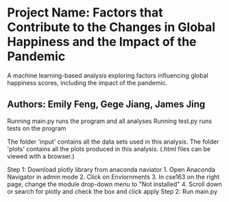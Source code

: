 # Project Name: Factors that Contribute to the Changes in Global Happiness and the Impact of the Pandemic

A machine learning-based analysis exploring factors influencing global happiness scores, including the impact of the pandemic.

## Authors: Emily Feng, Gege Jiang, James Jing


Running main.py runs the program and all analyses
Running test.py runs tests on the program

The folder 'input' contains all the data sets used in this analysis.
The folder 'plots' contains all the plots produced in this analysis.
(.html files can be viewed with a browser.)


Step 1: Download plotly library from anaconda naviator
    1. Open Anaconda Navigator in admin mode
    2. Click on Enviornments
    3. In cse163 on the right page, change the module drop-down menu to "Not installed"
    4. Scroll down or search for plotly and check the box and click apply
Step 2: Run main.py
